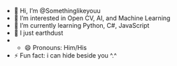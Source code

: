- 👋 Hi, I’m @Somethinglikeyouu
- 👀 I’m interested in Open CV, AI, and Machine Learning
- 🌱 I’m currently learning Python, C#, JavaScript
- 💞️ I just earthdust
- - 😄 Pronouns: Him/His
- ⚡ Fun fact: i can hide beside you ^.^

<!---
Somethinglikeyouu/Somethinglikeyouu is a ✨ special ✨ repository because its `README.md` (this file) appears on your GitHub profile.
You can click the Preview link to take a look at your changes.
--->
